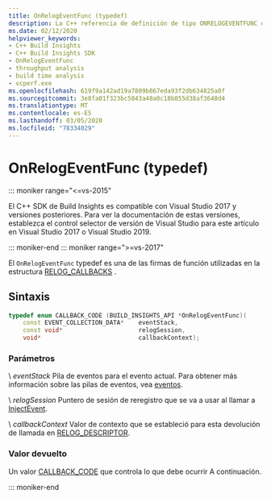 ```yaml
---
title: OnRelogEventFunc (typedef)
description: La C++ referencia de definición de tipo ONRELOGEVENTFUNC del SDK de Build Insights.
ms.date: 02/12/2020
helpviewer_keywords:
- C++ Build Insights
- C++ Build Insights SDK
- OnRelogEventFunc
- throughput analysis
- build time analysis
- vcperf.exe
ms.openlocfilehash: 619f9a142ad19a7809b867eda93f2db634825a8f
ms.sourcegitcommit: 3e8fa01f323bc5043a48a0c18b855d38af3648d4
ms.translationtype: MT
ms.contentlocale: es-ES
ms.lasthandoff: 03/05/2020
ms.locfileid: "78334029"
---
```

# <a name="onrelogeventfunc-typedef"></a>OnRelogEventFunc (typedef)

::: moniker range="<=vs-2015"

El C++ SDK de Build Insights es compatible con Visual Studio 2017 y versiones posteriores. Para ver la documentación de estas versiones, establezca el control selector de versión de Visual Studio para este artículo en Visual Studio 2017 o Visual Studio 2019.

::: moniker-end
::: moniker range=">=vs-2017"

El `OnRelogEventFunc` typedef es una de las firmas de función utilizadas en la estructura [RELOG_CALLBACKS](relog-callbacks-struct.md) .

## <a name="syntax"></a>Sintaxis

```cpp
typedef enum CALLBACK_CODE (BUILD_INSIGHTS_API *OnRelogEventFunc)(
    const EVENT_COLLECTION_DATA*    eventStack,
    const void*                     relogSession,
    void*                           callbackContext);
```

### <a name="parameters"></a>Parámetros

\ *eventStack*
Pila de eventos para el evento actual. Para obtener más información sobre las pilas de eventos, vea [eventos](../event-table.md).

\ *relogSession*
Puntero de sesión de reregistro que se va a usar al llamar a [InjectEvent](../functions/inject-event.md).

\ *callbackContext*
Valor de contexto que se estableció para esta devolución de llamada en [RELOG_DESCRIPTOR](analysis-descriptor-struct.md).

### <a name="return-value"></a>Valor devuelto

Un valor [CALLBACK_CODE](callback-code-enum.md) que controla lo que debe ocurrir A continuación.

::: moniker-end

